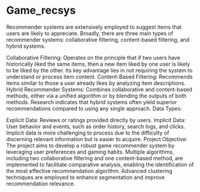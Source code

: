 # Game_recsys
Recommender systems are extensively employed to suggest items that users are likely to appreciate. Broadly, there are three main types of recommender systems: collaborative filtering, content-based filtering, and hybrid systems.

Collaborative Filtering: Operates on the principle that if two users have historically liked the same items, then a new item liked by one user is likely to be liked by the other. Its key advantage lies in not requiring the system to understand or process item content.
Content-Based Filtering: Recommends items similar to those a user already likes by analyzing item descriptions.
Hybrid Recommender Systems: Combines collaborative and content-based methods, either via a unified algorithm or by blending the outputs of both methods. Research indicates that hybrid systems often yield superior recommendations compared to using any single approach.
Data Types:

Explicit Data: Reviews or ratings provided directly by users.
Implicit Data: User behavior and events, such as order history, search logs, and clicks. Implicit data is more challenging to process due to the difficulty of discerning relevant information but is easier to acquire.
Project Objective:
The project aims to develop a robust game recommender system by leveraging user preferences and gaming habits. Multiple algorithms, including two collaborative filtering and one content-based method, are implemented to facilitate comparative analysis, enabling the identification of the most effective recommendation algorithm. Advanced clustering techniques are employed to enhance segmentation and improve recommendation relevance.






